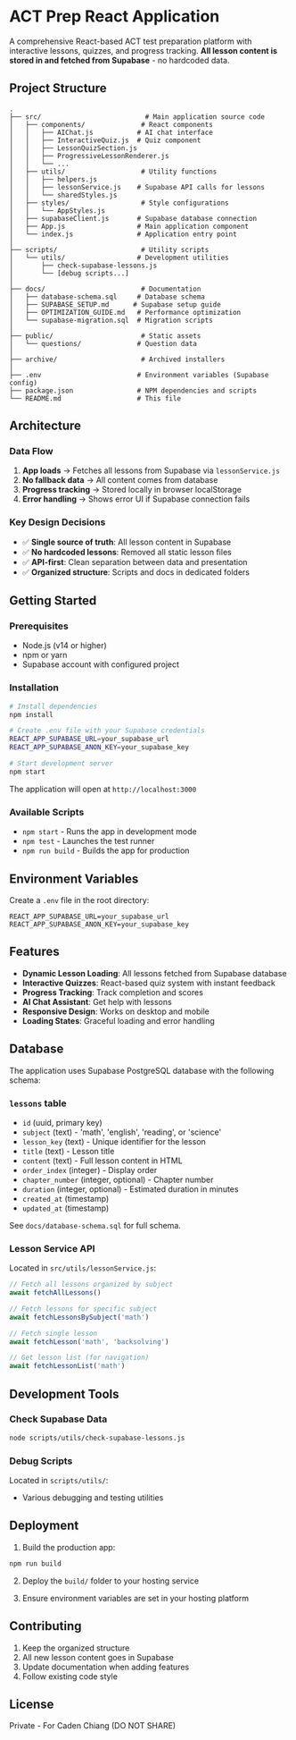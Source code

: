 # ACT Prep React Application

A comprehensive React-based ACT test preparation platform with interactive lessons, quizzes, and progress tracking. **All lesson content is stored in and fetched from Supabase** - no hardcoded data.

## Project Structure

```
.
├── src/                          # Main application source code
│   ├── components/              # React components
│   │   ├── AIChat.js           # AI chat interface
│   │   ├── InteractiveQuiz.js  # Quiz component
│   │   ├── LessonQuizSection.js
│   │   ├── ProgressiveLessonRenderer.js
│   │   └── ...
│   ├── utils/                   # Utility functions
│   │   ├── helpers.js
│   │   ├── lessonService.js    # Supabase API calls for lessons
│   │   └── sharedStyles.js
│   ├── styles/                  # Style configurations
│   │   └── AppStyles.js
│   ├── supabaseClient.js       # Supabase database connection
│   ├── App.js                  # Main application component
│   └── index.js                # Application entry point
│
├── scripts/                     # Utility scripts
│   └── utils/                  # Development utilities
│       ├── check-supabase-lessons.js
│       └── [debug scripts...]
│
├── docs/                        # Documentation
│   ├── database-schema.sql     # Database schema
│   ├── SUPABASE_SETUP.md      # Supabase setup guide
│   ├── OPTIMIZATION_GUIDE.md   # Performance optimization
│   └── supabase-migration.sql  # Migration scripts
│
├── public/                      # Static assets
│   └── questions/              # Question data
│
├── archive/                     # Archived installers
│
├── .env                        # Environment variables (Supabase config)
├── package.json                # NPM dependencies and scripts
└── README.md                   # This file
```

## Architecture

### Data Flow
1. **App loads** → Fetches all lessons from Supabase via `lessonService.js`
2. **No fallback data** → All content comes from database
3. **Progress tracking** → Stored locally in browser localStorage
4. **Error handling** → Shows error UI if Supabase connection fails

### Key Design Decisions
- ✅ **Single source of truth**: All lesson content in Supabase
- ✅ **No hardcoded lessons**: Removed all static lesson files
- ✅ **API-first**: Clean separation between data and presentation
- ✅ **Organized structure**: Scripts and docs in dedicated folders

## Getting Started

### Prerequisites
- Node.js (v14 or higher)
- npm or yarn
- Supabase account with configured project

### Installation

```bash
# Install dependencies
npm install

# Create .env file with your Supabase credentials
REACT_APP_SUPABASE_URL=your_supabase_url
REACT_APP_SUPABASE_ANON_KEY=your_supabase_key

# Start development server
npm start
```

The application will open at `http://localhost:3000`

### Available Scripts

- `npm start` - Runs the app in development mode
- `npm test` - Launches the test runner
- `npm run build` - Builds the app for production

## Environment Variables

Create a `.env` file in the root directory:

```env
REACT_APP_SUPABASE_URL=your_supabase_url
REACT_APP_SUPABASE_ANON_KEY=your_supabase_key
```

## Features

- **Dynamic Lesson Loading**: All lessons fetched from Supabase database
- **Interactive Quizzes**: React-based quiz system with instant feedback
- **Progress Tracking**: Track completion and scores
- **AI Chat Assistant**: Get help with lessons
- **Responsive Design**: Works on desktop and mobile
- **Loading States**: Graceful loading and error handling

## Database

The application uses Supabase PostgreSQL database with the following schema:

### `lessons` table
- `id` (uuid, primary key)
- `subject` (text) - 'math', 'english', 'reading', or 'science'
- `lesson_key` (text) - Unique identifier for the lesson
- `title` (text) - Lesson title
- `content` (text) - Full lesson content in HTML
- `order_index` (integer) - Display order
- `chapter_number` (integer, optional) - Chapter number
- `duration` (integer, optional) - Estimated duration in minutes
- `created_at` (timestamp)
- `updated_at` (timestamp)

See `docs/database-schema.sql` for full schema.

### Lesson Service API

Located in `src/utils/lessonService.js`:

```javascript
// Fetch all lessons organized by subject
await fetchAllLessons()

// Fetch lessons for specific subject
await fetchLessonsBySubject('math')

// Fetch single lesson
await fetchLesson('math', 'backsolving')

// Get lesson list (for navigation)
await fetchLessonList('math')
```

## Development Tools

### Check Supabase Data
```bash
node scripts/utils/check-supabase-lessons.js
```

### Debug Scripts
Located in `scripts/utils/`:
- Various debugging and testing utilities

## Deployment

1. Build the production app:
```bash
npm run build
```

2. Deploy the `build/` folder to your hosting service

3. Ensure environment variables are set in your hosting platform

## Contributing

1. Keep the organized structure
2. All new lesson content goes in Supabase
3. Update documentation when adding features
4. Follow existing code style

## License

Private - For Caden Chiang (DO NOT SHARE)
